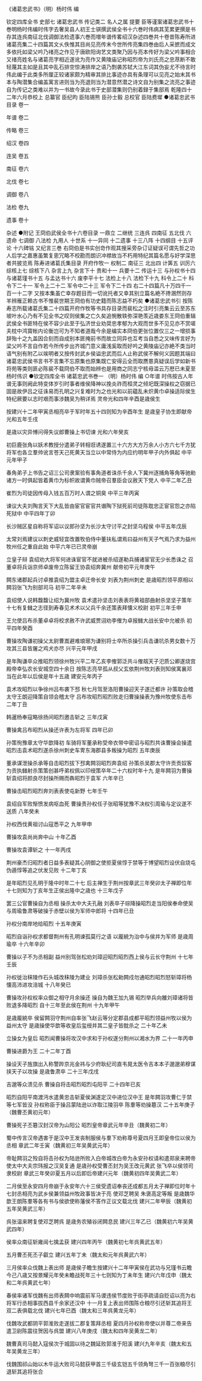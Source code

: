 <!-- { "loadSidebar": true } -->
《诸葛忠武书》（明）杨时伟 编


钦定四库全书
史部七
诸葛忠武书
传记类二
名人之属
提要
臣等谨案诸葛忠武书十巻明杨时伟编时伟字去奢吴县人初王士骐撰武侯全书十六巻时伟病其芜累更撰是书存其连呉南征北伐调御法检遗事六巻而増年谱传畧绍汉杂述四巻共十卷昔陈寿所进诸葛亮集二十四篇其文乆佚惟其目尚见亮传末今世所传亮集四巻由后人采摭而成文多依托如梁父吟乃禇亮之作见于唐欧阳询艺文类聚乃因与亮本传好为梁父吟事相合又禇亮姓名与诸葛亮字相近遂讹为亮作又黄陵庙记称昭烈帝为刘氏亮之忠荩断不敢轻蔑其主如是且其中乱石排空惊涛排岸之语乃剽袭苏轼大江东词其伪妄尤不待言时伟此编于此类多所厘正较诸家颇为精审其排比事迹亦具有条理可以见亮之始末其书本与陶潜集合编盖寓言进则当为亮退则当为潜意然潜之诗文自为别集之流亮之事迹自为传记之类难以并为一书故今录此书于史部潜集则仍别着録于集部焉
乾隆四十二年六月恭校上
总纂官 臣纪昀 臣陆锡熊 臣孙士毅
总校官 臣陆费墀
●诸葛忠武书目录
卷一

年谱
卷二

传略
卷三

绍汉
卷四

连吴
卷五

南征
卷六

北伐
卷七

调御
卷八

法检
卷九

遗事
卷十

杂述
●附记
王冏伯武侯全书十六卷目录
一鼎立
二继统
三连呉
四南征
五北伐
六遗命
七调御
八法检
九用人
十世系
十一异同
十二遗事
十三八阵
十四纲目
十五评论
十六碑铭
又纪言三巻
右冏伯是书实创竒作观其搜采旁杂订证疑误可谓先哲之功人后学之嘉惠虽繁复悤冗略不校勘而朗识冲襟故当不朽用特纪其篇名愿与好学深思者共披览焉
陈寿进诸葛氏集目录
开府作牧一
权制二
南征三
北出四
计筭五
训厉六
综核上七
综核下八
杂言上九
杂言下十
贵和十一
兵要十二
传运十三
与孙权书十四
与诸葛瑾书十五
与孟达书十六
废李平十七
法检上十八
法检下十九
科令上二十
科令下二十一
军令上二十二
军令中二十三
军令下二十四
右二十四篇凡十万四千一百一十二字
又按本集虽亡幸存题目而一切讹托者又幸其别立篇名絶不搀溷然则存羊辨雁正赖古书不惟裴世期王冏伯有功史籍而陈志益不朽矣
●诸葛忠武书引
按陈寿志所载诸葛氏集二十四篇开府作牧等书具存目录而裴松之注时引亮集云云至苏东坡叶水心乃有不见全书之叹则侯集之亡久矣追惋散轶弥深艳羡近歳娄东王冏伯重辑武侯全书匪特在侯不容少此至于弘济世业劝奨忠孝郁为大观而世多不见见亦不赏嗟夫枕中鸿寳帐内论衡岂可为不知者道哉今余是编实本冏伯更张位置仅三之一增损事辞殆十之九盖因合刻而自成别本匪掩前书而故立同异也互考当自悉之又味传言好为梁父吟不言自作若今所传步出齐城门意义庸浅奚取而好吟之黄陵庙记亦絶不类当时语气别有附乙以竢明者又按传封武乡侯谥忠武而后人止称武侯不解何义因题其端曰诸葛忠武侯书言书不言集不忘原集也原集既亡安得云全而取赝慁真疑误后学如新书将苑等类则匪必陈裴不载冏伯不取而始辨也是用商之同志宁核毋滥云万厯已未夏至杨时伟识
●钦定四库全书
诸葛忠武书巻一
（明）杨时伟 编
○年谱
时伟按古人年谱无事则阙此特变体岁引时事者维侯降神以挽炎祚而桓灵之倾圯既深操权之窃据已固是故伊吕之征诛易而孔明之兴复难时为之也光和以前藴乱未炽黄巾卓操适际侯生特纪厥要以志时艰而事涉魏吴为稍详焉
灵帝光和四年辛酉是歳侯生

按建兴十二年甲寅丞相亮卒于军时年五十四则知为辛酉年生
是歳皇子协生即献帝
光和五年壬戌

是歳以灾异愽问得失议郎曹操上书切谏
光和六年癸亥

初巨鹿张角以妖术教授分遣弟子转相诳诱遂置三十六方大方万余人小方六七千方犹将军也各立羣帅讹言苍天己死黄天当立以中常侍为内应约明年甲子内外俱起
中平元年甲子

春角弟子上书告之诏三公司隶案验有事角道者诛杀千余人下冀州逐捕角等角等驰勑诸方一时俱起皆着黄巾为标帜故谓黄巾贼帝召羣臣会议赦天下党人
中平二年乙丑

崔烈为司徒因传母入钱五百万时人谓之铜臭
中平三年丙寅

谏议大夫刘陶言天下大乱皆由宦官宦官共谮陶下狱死前司徒陈耽忠正宦官怨之亦陷死狱中
中平四年丁卯

长沙贼区星自称将军诏以议郎孙坚为长沙太守讨平之封坚乌程侯
中平五年戊辰

太常刘焉建议以刺史威轻宜改置牧伯侍中董扶私谓焉曰益州有天子气焉乃求为益州牧州任之重自此始
中平六年已已灵帝崩

立皇子辩
袁绍劝大将军何进诛宦官不就进被杀绍遂勒兵捕诸宦官无少长悉诛之
召董卓将兵诣京师卓废帝立陈留王协袁绍奔冀州
献帝初平元年庚午

闗东诸郡起兵讨卓推袁绍为盟主卓迁帝长安
刘表为荆州刺史
是歳昭烈领平原相以闗羽张飞为别部司马
初平二年辛未

袁绍使人说韩馥馥让绍为冀州牧
袁术遣孙坚击刘表表将黄祖部曲射杀坚坚子策年十七有复雠之志径到寿春见术术以父兵千余还策表拜懐义校尉
初平三年壬申

王允使吕布杀董卓卓将校求赦不许武威贾诩劝李傕为卓报雠大战长安中允被杀
初平四年癸酉

曹操攻陶谦初操父太尉曹嵩避难琅琊为谦别将士卒所杀操引兵击谦坑杀男女数十万攻其三县皆屠之鸡犬亦尽
兴平元年甲戌

是年陶谦卒众推昭烈领徐州牧兴平二年乙亥李傕郭泛共斗傕刼天子汜质公卿遂烧宫殿帝幸弘农长安城空四十余日
按陈志亮早孤从叔父玄依荆州牧刘表则知侯寓襄邓当在此年以后侯是年十五歳
建安元年丙子

袁术攻昭烈以争徐州吕布袭下邳
秋七月驾至洛阳曹操迎天子遂迁都许
孙策取会稽太守王朗迎降策自领会稽太守
吕布攻昭烈昭烈败走归曹操操表为豫州牧使东击布
二年丁丑

韩暹杨奉寇略徐扬间昭烈邀击斩之
三年戊寅

曹操禽吕布昭烈从操还许表为左将军
四年已卯

孙策徇豫章太守华歆降初
车骑将军董承称受帝衣带中密诏与昭烈共诛曹操会操遣昭烈击袁术昭烈遂杀徐州刺史车冑东海郡县多叛操为昭烈
五年庚辰

董承谋泄操杀承等自击昭烈拔下邳禽闗羽昭烈奔袁绍
孙策杀吴郡太守许贡贡奴客为贡执雠射杀策策创甚呼弟权佩以印绶策卒年二十六权时年十九
是年闗羽为曹操斩袁绍将颜良尽封操所赐而犇昭烈于袁军
六年辛已

曹操击昭烈昭烈奔刘表表使屯新野
七年壬午

袁绍自军败惭愤发病呕血死
曹操责孙权任子张昭等犹豫不决权引周瑜与定议遂不送质
八年癸未

孙权西伐黄祖讨山寇悉平之
九年甲申

曹操攻袁尚尚奔中山
十年乙酉

曹操攻袁谭斩之
十一年丙戌

荆州豪杰归昭烈者日益多表疑其心阴御之使拒夏侯惇于禁等于博望昭烈设伏自烧屯伪遁惇等追之伏发见败
十二年丁亥

是年昭烈见孔明于隆中时年二十七
后主禅生于荆州按章武三年癸卯太子禅即位年十七则知为丁亥年生正侯出隆中之歳也
十三年戊子

罢三公官曹操自为丞相
操杀太中大夫孔融
刘表卒子琮降操昭烈走当阳侯奉命使吴与周瑜鲁肃等破操于赤壁以侯为军师中郎将
十四年已丑

孙权分南岸地给昭烈
十五年庚寅

昭烈自诣孙权求都督荆州有孔明谏孤莫行之语
以龎綂为治中与侯并为军师
是歳周瑜卒
十六年辛卯

曹操以子不为丞相副
益州别驾张松劝刘璋迎昭烈昭烈西上侯与云长守荆州
十七年壬辰

孙权徙治秣陵作石头城改秣陵为建业
刘璋杀张松勑闗戍勿通昭烈昭烈怒斩璋将杨懐高沛进攻涪城
十八年癸已

曹操攻孙权权率众御之相守月余操还
操自为魏王加九锡
昭烈举兵向雒刘璋诸将皆败退多降昭烈
自十三年至此侯在荆州
十九年甲午

是歳龎綂卒
侯留闗羽守荆州自率张飞赵云等分定郡县成都平昭烈领益州牧以侯为益州太守
是歳操使华歆等收皇后玺绶并其二皇子皆酖杀之
二十年乙未

立操女为皇后
昭烈闻曹操将攻汉中求和于孙权遂分荆州以湘水为界
二十一年丙申

曹操进爵为王
二十二年丁酉

操设天子旌旗出入称警跸京兆金祎与少府耿纪司直韦晃太医令吉本本子邈邈弟穆谋挟天子以攻操
是歳鲁肃卒
二十三年戊戌

吉邈等众溃见杀
曹操自将击昭烈昭烈屯阳平
二十四年已亥

昭烈自阳平南渡沔水遣黄忠击斩夏侯渊遂定汉中进位汉中王
是年闗羽攻曹仁于禁等七军皆没
孙权称臣于操吕蒙陆逊以诈取江陵羽卒
陈羣等劝操簒汉
二十五年庚子（魏曹丕黄初元年）

曹操死子丕簒汉封汉帝为山阳公
昭烈皇帝章武元年辛丑（魏黄初二年）

蜀中传言汉帝遇害于是汉中王发丧制服侯与羣下劝称尊号夏四月王即皇帝位以侯为丞相
章武二年壬寅（魏黄初三年吴黄武元年）

帝耻闗羽之殁自将击孙权为陆逊所败入白帝城改白帝为永安孙权请和遣郑泉来聘帝使太中大夫宗玮报之汉吴复通
是歳孙权受曹丕封为吴王改元黄武
张飞卒以侯领司隶校尉
章武三年癸卯夏五月以后即后帝建兴元年（魏黄初四年吴黄武二年）

二月侯至永安四月帝崩于永安年六十三侯受遗诏奉丧还成都五月太子禅即位时年十七封丞相亮为武乡侯兼领益州牧政事皆决于亮
使邓芝聘吴
朱褒高定等叛
是歳魏华歆王朗陈羣等各有书与侯欲使称藩侯不答作正议文载北伐
建兴二年甲辰（魏黄初五年吴黄武三年）

呉张温来聘复使邓芝聘呉
是歳务农殖谷闭闗息民
建兴三年乙已（魏黄初六年吴黄武四年）

侯率众南征斩雍闿七擒孟获
建兴四年丙午（魏黄初七年呉黄武五年）

五月曹丕死丕子叡立
建兴五年丁未（魏太和元年呉黄武六年）

三月侯率众伐魏上表出师
是歳侯子瞻生按建兴十二年甲寅侯在武功与兄瑾书云瞻今己八歳又按景耀元年癸未瞻战死年三十七则知为丁未年生
建兴六年戊申（魏太和二年呉黄武七年）

春侯率诸军伐魏有出师表闗中响震前军马谡违侯节度败于街亭疏请自贬诏以亮为右将军行丞相事拔西县千余家还汉中
十一月复上表出师围陈仓粮尽引还斩其追将王双二表俱载北伐
建兴七年已酉（魏太和三年呉黄龙元年）

伐魏攻武都阴平郭淮败走遂拔二郡复策拜丞相
夏四月孙权称帝使以并尊二帝来告
遣卫尉陈震往贺因与呉盟
建兴八年庚戌（魏太和四年吴黄龙二年）

魏曹真司马懿入寇侯次于城固以待之魏延败郭淮于阳溪
建兴九年辛亥（魏太和五年吴黄龙三年）

伐魏围祁山始以木牛运大败司马懿获甲首三千级玄铠五千领角弩三千一百张粮尽引退斩其追将张合
